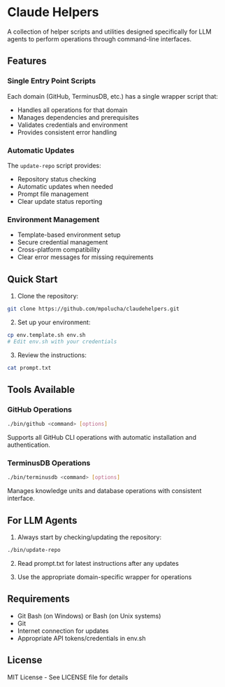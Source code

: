 # Claude Helpers

A collection of helper scripts and utilities designed specifically for LLM agents to perform operations through command-line interfaces.

## Features

### Single Entry Point Scripts
Each domain (GitHub, TerminusDB, etc.) has a single wrapper script that:
- Handles all operations for that domain
- Manages dependencies and prerequisites
- Validates credentials and environment
- Provides consistent error handling

### Automatic Updates
The `update-repo` script provides:
- Repository status checking
- Automatic updates when needed
- Prompt file management
- Clear update status reporting

### Environment Management
- Template-based environment setup
- Secure credential management
- Cross-platform compatibility
- Clear error messages for missing requirements

## Quick Start

1. Clone the repository:
```bash
git clone https://github.com/mpolucha/claudehelpers.git
```

2. Set up your environment:
```bash
cp env.template.sh env.sh
# Edit env.sh with your credentials
```

3. Review the instructions:
```bash
cat prompt.txt
```

## Tools Available

### GitHub Operations
```bash
./bin/github <command> [options]
```
Supports all GitHub CLI operations with automatic installation and authentication.

### TerminusDB Operations
```bash
./bin/terminusdb <command> [options]
```
Manages knowledge units and database operations with consistent interface.

## For LLM Agents

1. Always start by checking/updating the repository:
```bash
./bin/update-repo
```

2. Read prompt.txt for latest instructions after any updates

3. Use the appropriate domain-specific wrapper for operations

## Requirements

- Git Bash (on Windows) or Bash (on Unix systems)
- Git
- Internet connection for updates
- Appropriate API tokens/credentials in env.sh

## License

MIT License - See LICENSE file for details